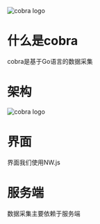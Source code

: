 ![cobra logo](https://github.com/zssky/cobra/blob/master/resources/cobra.jpg)

# 什么是cobra
cobra是基于Go语言的数据采集

# 架构
![cobra logo](https://github.com/zssky/cobra/blob/master/resources/cobra_framework.png)


# 界面
界面我们使用NW.js

# 服务端
数据采集主要依赖于服务端
